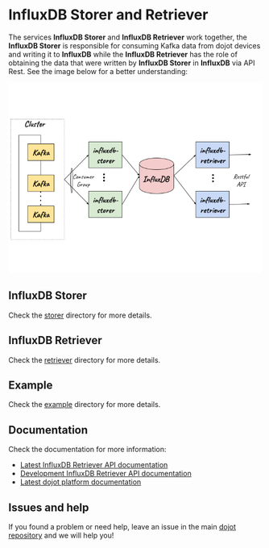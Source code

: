 # InfluxDB Storer and Retriever

The services **InfluxDB Storer** and **InfluxDB Retriever** work together, the **InfluxDB Storer** is responsible for consuming Kafka data from dojot devices and writing it to **InfluxDB** while the **InfluxDB Retriever** has the role of obtaining the data that were written by **InfluxDB Storer** in **InfluxDB** via API Rest.
See the image below for a better understanding:

![Architecture](./docs/imgs/arq.png)

## InfluxDB Storer

Check the [storer](./storer) directory for more details.

## InfluxDB Retriever

Check the [retriever](./retriever) directory for more details.

## Example

Check the [example](./example) directory for more details.

## Documentation

Check the documentation for more information:

- [Latest InfluxDB Retriever API documentation](https://dojot.github.io/dojot/storage/time-series/influxdb/retriever/doc.html)
- [Development InfluxDB Retriever API documentation](https://dojot.github.io/dojot/storage/time-series/influxdb/retriever/doc.html?version=development)
- [Latest dojot platform documentation](https://dojotdocs.readthedocs.io/en/latest)

## Issues and help

If you found a problem or need help, leave an issue in the main
[dojot repository](https://github.com/dojot/dojot) and we will help you!

